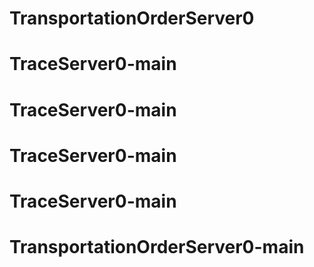 # TransportationOrderServer0
# TraceServer0-main
# TraceServer0-main
# TraceServer0-main
# TraceServer0-main
# TransportationOrderServer0-main

